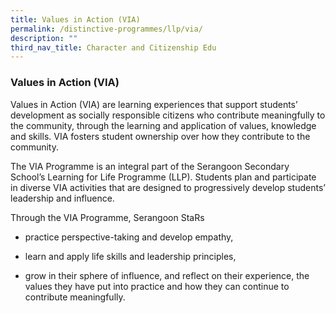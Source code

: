 ```yaml
---
title: Values in Action (VIA)
permalink: /distinctive-programmes/llp/via/
description: ""
third_nav_title: Character and Citizenship Edu
---
```

### Values in Action (VIA)

Values in Action (VIA) are learning experiences that support students’ development as socially responsible citizens who contribute meaningfully to the community, through the learning and application of values, knowledge and skills. VIA fosters student ownership over how they contribute to the community.  
  
The VIA Programme is an integral part of the Serangoon Secondary School’s Learning for Life Programme (LLP). Students plan and participate in diverse VIA activities that are designed to progressively develop students’ leadership and influence.  
  

Through the VIA Programme, Serangoon StaRs

* practice perspective-taking and develop empathy,

* learn and apply life skills and leadership principles,

* grow in their sphere of influence, and reflect on their experience, the values they have put into practice and how they can continue to contribute meaningfully.
